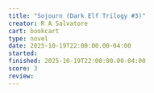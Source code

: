 ```yaml
---
title: "Sojourn (Dark Elf Trilogy #3)"
creator: R A Salvatore
cart: bookcart
type: novel
date: 2025-10-19T22:00:00.00-04:00
started: 
finished: 2025-10-19T22:00:00.00-04:00
score: 3
review: 
---
```

